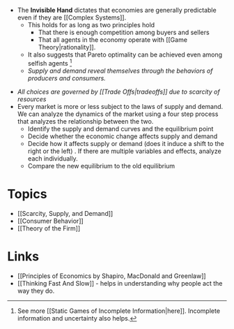 * The **Invisible Hand** dictates that economies are generally predictable even if they are [[Complex Systems]]. 
	* This holds for as long as two principles hold 
		* That there is enough competition among buyers and sellers 
		* That all agents in the economy operate with [[Game Theory|rationality]]. 
	* It also suggests that Pareto optimality can be achieved even among selfish agents [^opp_2]
	* *Supply and demand reveal themselves through the behaviors of producers and consumers.*

[^opp_2]: See more [[Static Games of Incomplete Information|here]]. Incomplete information and uncertainty also helps. 

* *All choices are governed by [[Trade Offs|tradeoffs]] due to scarcity of resources*
* Every market is more or less subject to the laws of supply and demand. We can analyze the dynamics of the market using a four step process that analyzes the relationship between the two. 
	* Identify the supply and demand curves and the equilibrium point
	* Decide whether the economic change affects supply and demand 
	* Decide how it affects supply or demand (does it induce a shift to the right or the left) . If there are multiple variables and effects, analyze each individually. 
	* Compare the new equilibrium to the old equilibrium
# Topics 
* [[Scarcity, Supply, and Demand]]
* [[Consumer Behavior]]
* [[Theory of the Firm]]

# Links  
* [[Principles of Economics by Shapiro, MacDonald and Greenlaw]]
* [[Thinking Fast And Slow]]  - helps in understanding why people act the way they do. 